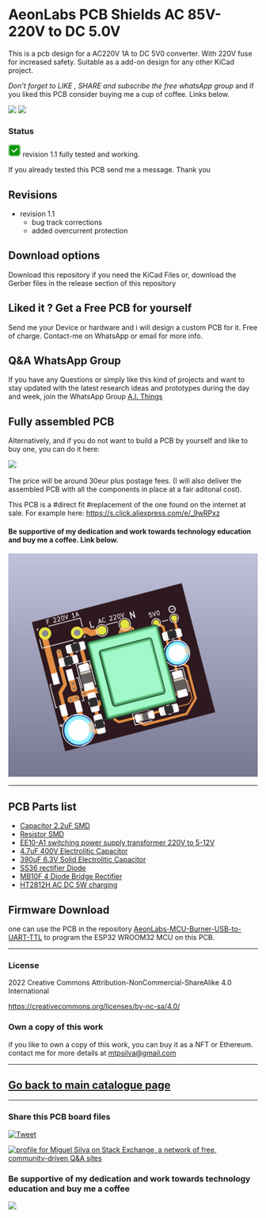 # AeonLabs PCB Shields AC 85V-220V to DC 5.0V
 This is a pcb design for a AC220V 1A to DC 5V0 converter. With 220V fuse for increased safety. Suitable as a add-on design for any other KiCad project.


*Don't forget to LIKE , SHARE and subscribe the free whatsApp group* and if you liked this PCB consider buying me a cup of coffee. Links below.

![](https://views.whatilearened.today/views/github/aeonSolutions/AeonLabs-PCB-Shields-AC220DC5V0.svg)
![](https://img.shields.io/github/downloads/aeonSolutions/AeonLabs-PCB-Shields-AC220DC5V0/total)

### Status
![](https://github.com/aeonSolutions/AeonLabs-PCB-Shields-AC220DC5V0/blob/main/designs/working_green.png)  revision 1.1 fully tested and working.

If you already tested this PCB send me a message. Thank you

## Revisions
- revision 1.1 
  - bug track corrections
  - added overcurrent protection 
 
 

## Download options
Download this repository if you need the KiCad Files or, download the Gerber files in the release section of this repository

## Liked it ? Get a Free PCB for yourself
Send me your Device or hardware and i will design a custom PCB for it. Free of charge. Contact-me on WhatsApp or email for more info. 

## Q&A WhatsApp Group
If you have any Questions or simply  like this kind of projects and want to stay updated with the latest research ideas and prototypes during the day and week, join the WhatsApp Group
[A.I. Things](https://chat.whatsapp.com/FkNC7u83kuy2QRA5sqjBVg)

## Fully assembled PCB
Alternatively, and if you do not want to build a PCB by yourself and like to buy one, you can do it here:

[![](https://github.com/aeonSolutions/PCB-Prototyping-Catalogue/blob/main/tindie_sell.png)](https://www.tindie.com/stores/aeonlabs/)

The price will be around 30eur plus postage fees.
(I will also deliver the assembled PCB with all the components in place at a fair aditonal cost).

This PCB is a #direct fit #replacement of the one found on the internet at sale. For example here: https://s.click.aliexpress.com/e/_9wRPxz

#### Be supportive of my dedication and work towards technology education and buy me a coffee. Link below.

![](https://github.com/aeonSolutions/AeonLabs-PCB-Shields-AC220DC5V0/blob/main/designs/pcb_front.png)

________________________________________________________________________________________________________________

## PCB Parts list
- [Capacitor 2.2uF SMD](https://s.click.aliexpress.com/e/_AVdmzr)
- [Resistor SMD ](https://s.click.aliexpress.com/e/_A7OXrR)
- [EE10-A1 switching power supply transformer 220V to 5-12V](https://s.click.aliexpress.com/e/_DDHkwsf)
- [4.7uF 400V Electrolitic Capacitor](https://s.click.aliexpress.com/e/_DlkOyWT)
- [390uF 6.3V Solid Electrolitic Capacitor](https://s.click.aliexpress.com/e/_DkZ4zmf)
- [SS36 rectifier Diode](https://s.click.aliexpress.com/e/_DFlMjfv)
- [MB10F 4 Diode Bridge Rectifier](https://s.click.aliexpress.com/e/_DcfTow3)
- [HT2812H AC DC 5W charging](https://s.click.aliexpress.com/e/_Dk6dCGB)

## Firmware Download 
one can use the PCB in the repository [AeonLabs-MCU-Burner-USB-to-UART-TTL](https://github.com/aeonSolutions/AeonLabs-MCU-Burner-USB-to-UART-TTL) to program the ESP32 WROOM32 MCU on this PCB.

______________________________________________________________________________________________________________________________

### License
2022 Creative Commons Attribution-NonCommercial-ShareAlike 4.0 International

https://creativecommons.org/licenses/by-nc-sa/4.0/

### Own a copy of this work
if you like to own a copy of this work, you can buy it as a NFT or Ethereum. contact me for more details at mtpsilva@gmail.com
________________________________________________________________________________________________________________
## [Go back to main catalogue page](https://github.com/aeonSolutions/PCB-Prototyping-Catalogue)
________________________________________________________________________________________________________________

### Share this PCB board files
[![Tweet](https://img.shields.io/twitter/url/http/shields.io.svg?style=social)](https://twitter.com/intent/tweet?original_referer=https%3A%2F%2Fjitpack.io%2F&ref_src=twsrc%5Etfw&text=Version%201.0%20of%20![](https://github.com/aeonSolutions/AeonLabs-PCB-Shields-AC220DC5V0/blob/main/designs/pcb_back.png)%20is%20now%20available%20on%20&tw_p=tweetbutton&url=http%3A%2F%2Fgithub.com%2FaeonSolutions%2F![](https://github.com/aeonSolutions/AeonLabs-PCB-Shields-AC220DC5V0/blob/main/designs/pcb_back.png))

<a href="https://stackexchange.com/users/18907312/miguel-silva"><img src="https://stackexchange.com/users/flair/18907312.png" width="208" height="58" alt="profile for Miguel Silva on Stack Exchange, a network of free, community-driven Q&amp;A sites" title="profile for Miguel Silva on Stack Exchange, a network of free, community-driven Q&amp;A sites" /></a>

### Be supportive of my dedication and work towards technology education and buy me a coffee

[<img src="https://cdn.buymeacoffee.com/buttons/v2/default-yellow.png" data-canonical-src="https://cdn.buymeacoffee.com/buttons/v2/default-yellow.png" height="70" />](https://www.buymeacoffee.com/migueltomas)

